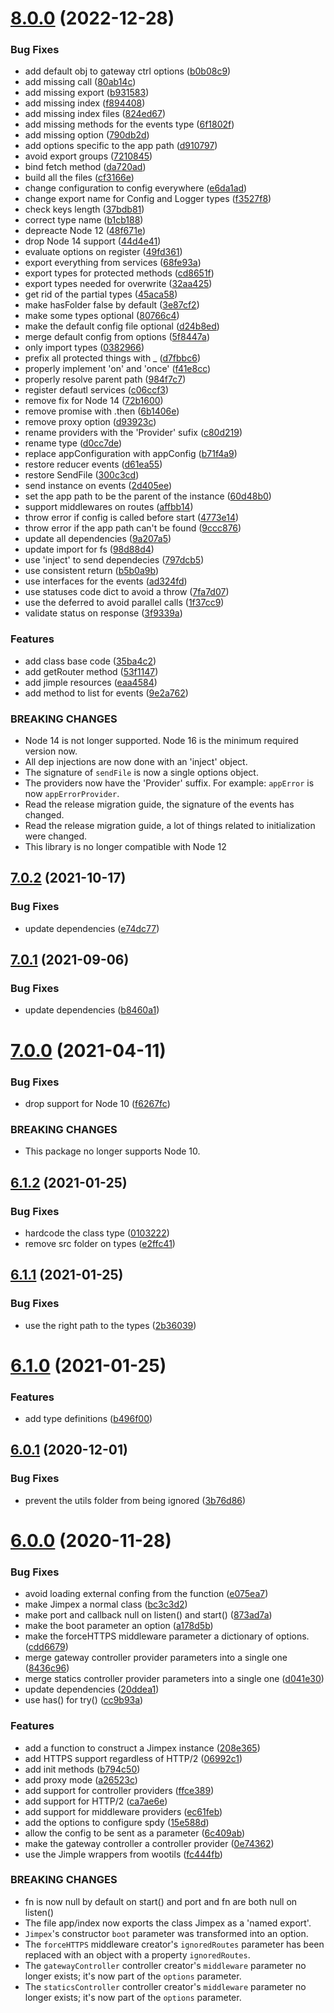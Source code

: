 # [8.0.0](https://github.com/homer0/jimpex/compare/7.0.2...8.0.0) (2022-12-28)


### Bug Fixes

* add default obj to gateway ctrl options ([b0b08c9](https://github.com/homer0/jimpex/commit/b0b08c9e543c33f4a79140bd23304f23b2ab95d8))
* add missing call ([80ab14c](https://github.com/homer0/jimpex/commit/80ab14ca2416418705401f87ea8fa950e8f68734))
* add missing export ([b931583](https://github.com/homer0/jimpex/commit/b931583ad1394e016a7b78142a246cca698e0b45))
* add missing index ([f894408](https://github.com/homer0/jimpex/commit/f894408835426f2495af055d9c58b8c7cf054d47))
* add missing index files ([824ed67](https://github.com/homer0/jimpex/commit/824ed6770391ff210fd26b9ca1ce5302a588bb2f))
* add missing methods for the events type ([6f1802f](https://github.com/homer0/jimpex/commit/6f1802fb64dda572b4878b7541f6f35326de2072))
* add missing option ([790db2d](https://github.com/homer0/jimpex/commit/790db2db068e210470b29b99714880c363b94394))
* add options specific to the app path ([d910797](https://github.com/homer0/jimpex/commit/d9107975e04dd1d4280cc969e5ec0a546904e31c))
* avoid export groups ([7210845](https://github.com/homer0/jimpex/commit/721084568df35689afd56fc833bcf8776aed6c2b))
* bind fetch method ([da720ad](https://github.com/homer0/jimpex/commit/da720ad98ef8eb095aad0ae857d4986cb0d7d4b1))
* build all the files ([cf3166e](https://github.com/homer0/jimpex/commit/cf3166ec564d63225ce04c46de1b8877145cbdc0))
* change configuration to config everywhere ([e6da1ad](https://github.com/homer0/jimpex/commit/e6da1ad4af3aa53c526829d046c7b8b6ce7f47b9))
* change export name for Config and Logger types ([f3527f8](https://github.com/homer0/jimpex/commit/f3527f8cb8550ddeb8053251ea7388352daa0de6))
* check keys length ([37bdb81](https://github.com/homer0/jimpex/commit/37bdb81bc731bd948934ba579b7db8fc26078fdb))
* correct type name ([b1cb188](https://github.com/homer0/jimpex/commit/b1cb1886fd0c72124dcefc77cafa1baa3d11dbd0))
* depreacte Node 12 ([48f671e](https://github.com/homer0/jimpex/commit/48f671e4231019645e5eae5e2c670bbb354fc479))
* drop Node 14 support ([44d4e41](https://github.com/homer0/jimpex/commit/44d4e41d8420b84716d035f8e3d95f63a2e18b8e))
* evaluate options on register ([49fd361](https://github.com/homer0/jimpex/commit/49fd361241d18234918e201a5d625b7030e15334))
* export everything from services ([68fe93a](https://github.com/homer0/jimpex/commit/68fe93a92a680708915dcbe90daf80377654af11))
* export types for protected methods ([cd8651f](https://github.com/homer0/jimpex/commit/cd8651ff1ea7b470e5cce95c7156d043e0df4f8b))
* export types needed for overwrite ([32aa425](https://github.com/homer0/jimpex/commit/32aa42513529d11d6486fd7c966bd9cd900aa3df))
* get rid of the partial types ([45aca58](https://github.com/homer0/jimpex/commit/45aca585d1e59a9bb378d0a98c0c742aa260a837))
* make hasFolder false by default ([3e87cf2](https://github.com/homer0/jimpex/commit/3e87cf2129495afb3b525a31fb422939e2d0c428))
* make some types optional ([80766c4](https://github.com/homer0/jimpex/commit/80766c4b92ec676a1a16ab1ffa28018b9b6512f3))
* make the default config file optional ([d24b8ed](https://github.com/homer0/jimpex/commit/d24b8ed9ef6a4acfd344558f46c139b13f3a35e8))
* merge default config from options ([5f8447a](https://github.com/homer0/jimpex/commit/5f8447a9625d76355f67167e2e2986ee524d38a1))
* only import types ([0382966](https://github.com/homer0/jimpex/commit/03829668d72afd7a9b1f267a2614132272a20580))
* prefix all protected things with _ ([d7fbbc6](https://github.com/homer0/jimpex/commit/d7fbbc6e061ed01243ae6b6828cc116a026ab397))
* properly implement 'on' and 'once' ([f41e8cc](https://github.com/homer0/jimpex/commit/f41e8cc97e4a98b294c085a7af6f9edb8a57e75e))
* properly resolve parent path ([984f7c7](https://github.com/homer0/jimpex/commit/984f7c7ecc51930450be78f07501fa7c7e7583e5))
* register defautl services ([c06ccf3](https://github.com/homer0/jimpex/commit/c06ccf3850aff9eb99c0678b0f44182c12955215))
* remove fix for Node 14 ([72b1600](https://github.com/homer0/jimpex/commit/72b1600b771d134e3dd3da601bfa78df490938ae))
* remove promise with .then ([6b1406e](https://github.com/homer0/jimpex/commit/6b1406e0dea7adc0c2824d49e39a75f20bc42f9d))
* remove proxy option ([d93923c](https://github.com/homer0/jimpex/commit/d93923c2421f7fa92cb9b759dcd649339c25acd3))
* rename providers with the 'Provider' sufix ([c80d219](https://github.com/homer0/jimpex/commit/c80d21977f184373915d813c8a6c31cdbe45b67f))
* rename type ([d0cc7de](https://github.com/homer0/jimpex/commit/d0cc7def81be9f139ee95ad804f30ea06d4c00e8))
* replace appConfiguration with appConfig ([b71f4a9](https://github.com/homer0/jimpex/commit/b71f4a97cad75eee8f8c4c8cf949c7aa8cabba6f))
* restore reducer events ([d61ea55](https://github.com/homer0/jimpex/commit/d61ea55dbc534fb0891daf41d0bf983ea36a2f61))
* restore SendFile ([300c3cd](https://github.com/homer0/jimpex/commit/300c3cd4c251887a16eaad1db8ad9d3047f1d950))
* send instance on events ([2d405ee](https://github.com/homer0/jimpex/commit/2d405ee21c3455b4c1d326ce0c7fabf5cbea5b0a))
* set the app path to be the parent of the instance ([60d48b0](https://github.com/homer0/jimpex/commit/60d48b08b25dbc6fef0b7aedd57ae14f9d7d6e88))
* support middlewares on routes ([affbb14](https://github.com/homer0/jimpex/commit/affbb14511b052cbc1da83ffe5384b8332c7eaee))
* throw error if config is called before start ([4773e14](https://github.com/homer0/jimpex/commit/4773e14147e20f6ab0dc7c8025ae1ce277c528ba))
* throw error if the app path can't be found ([9ccc876](https://github.com/homer0/jimpex/commit/9ccc8764be9778698c9ef0e41bc08c7535781a2d))
* update all dependencies ([9a207a5](https://github.com/homer0/jimpex/commit/9a207a58b08072ccc72a342c93a3913c25a22e76))
* update import for fs ([98d88d4](https://github.com/homer0/jimpex/commit/98d88d46c30bf22c4df7012521a47bebe277da92))
* use 'inject'  to send dependecies ([797dcb5](https://github.com/homer0/jimpex/commit/797dcb59bd5f8486c01a2aa310d5f5e7d7d7c763))
* use consistent return ([b5b0a9b](https://github.com/homer0/jimpex/commit/b5b0a9b6ee51420f246dbdf4e3cbefe5cfb7bd5b))
* use interfaces for the events ([ad324fd](https://github.com/homer0/jimpex/commit/ad324fdc13e44b93c4d1ea75f160e085db308dbf))
* use statuses code dict to avoid a throw ([7fa7d07](https://github.com/homer0/jimpex/commit/7fa7d0763c4c3d84894015552108fe47287ed8b8))
* use the deferred to avoid parallel calls ([1f37cc9](https://github.com/homer0/jimpex/commit/1f37cc99970f210597571a737ce751cb9d75ef4c))
* validate status on response ([3f9339a](https://github.com/homer0/jimpex/commit/3f9339a2f778908f65b69099e9597850f25bec8f))


### Features

* add class base code ([35ba4c2](https://github.com/homer0/jimpex/commit/35ba4c2a14b0bc917afc040d0cc6220159f3483f))
* add getRouter method ([53f1147](https://github.com/homer0/jimpex/commit/53f1147df497456e6b5cfdadc3d4448556c6af72))
* add jimple resources ([eaa4584](https://github.com/homer0/jimpex/commit/eaa45847a7a22d1e47e31d056eb575e3d6433346))
* add method to list for events ([9e2a762](https://github.com/homer0/jimpex/commit/9e2a7626660f727311a8683a147cdee29395291c))


### BREAKING CHANGES

* Node 14 is not longer supported. Node 16 is the minimum required version now.
* All dep injections are now done with an 'inject' object.
* The signature of `sendFile` is now a single options object.
* The providers now have the 'Provider' suffix.
For example: `appError` is now `appErrorProvider`.
* Read the release migration guide, the signature of the events
has changed.
* Read the release migration guide, a lot of things related
to initialization were changed.
* This library is no longer compatible with Node 12

## [7.0.2](https://github.com/homer0/jimpex/compare/7.0.1...7.0.2) (2021-10-17)


### Bug Fixes

* update dependencies ([e74dc77](https://github.com/homer0/jimpex/commit/e74dc7743f9dccd233a89d550b15efd690b1f0cf))

## [7.0.1](https://github.com/homer0/jimpex/compare/7.0.0...7.0.1) (2021-09-06)


### Bug Fixes

* update dependencies ([b8460a1](https://github.com/homer0/jimpex/commit/b8460a1786221baa7089c41815857b9afcb0eeb2))

# [7.0.0](https://github.com/homer0/jimpex/compare/6.1.2...7.0.0) (2021-04-11)


### Bug Fixes

* drop support for Node 10 ([f6267fc](https://github.com/homer0/jimpex/commit/f6267fc9d3f6c00cd917303ce9c79b95298b8464))


### BREAKING CHANGES

* This package no longer supports Node 10.

## [6.1.2](https://github.com/homer0/jimpex/compare/6.1.1...6.1.2) (2021-01-25)


### Bug Fixes

* hardcode the class type ([0103222](https://github.com/homer0/jimpex/commit/0103222e009b98cc970ae48df980ef9b2b4d36e8))
* remove src folder on types ([e2ffc41](https://github.com/homer0/jimpex/commit/e2ffc41240a2076dfb877e8412998e0c0abd991b))

## [6.1.1](https://github.com/homer0/jimpex/compare/6.1.0...6.1.1) (2021-01-25)


### Bug Fixes

* use the right path to the types ([2b36039](https://github.com/homer0/jimpex/commit/2b36039d14bc2a9edefce39a48628b0db6e14101))

# [6.1.0](https://github.com/homer0/jimpex/compare/6.0.1...6.1.0) (2021-01-25)


### Features

* add type definitions ([b496f00](https://github.com/homer0/jimpex/commit/b496f00c4a99718a37a4ef9e13844d732364a22e))

## [6.0.1](https://github.com/homer0/jimpex/compare/6.0.0...6.0.1) (2020-12-01)


### Bug Fixes

* prevent the utils folder from being ignored ([3b76d86](https://github.com/homer0/jimpex/commit/3b76d86cdbe7b2804faa7778565249a489033908))

# [6.0.0](https://github.com/homer0/jimpex/compare/5.2.0...6.0.0) (2020-11-28)


### Bug Fixes

* avoid loading external confing from the function ([e075ea7](https://github.com/homer0/jimpex/commit/e075ea77e456c56f6f2455839dad508a8b8039a4))
* make Jimpex a normal class ([bc3c3d2](https://github.com/homer0/jimpex/commit/bc3c3d2a29c4676d50dabf3e8fb455dbf134d0ff))
* make port and callback null on listen() and start() ([873ad7a](https://github.com/homer0/jimpex/commit/873ad7a425973bd9ac08f4451712faf14af6a448))
* make the boot parameter an option ([a178d5b](https://github.com/homer0/jimpex/commit/a178d5b662832b70a88573f220a3c451ca353bfc))
* make the forceHTTPS middleware parameter a dictionary of options. ([cdd6679](https://github.com/homer0/jimpex/commit/cdd6679d521fb244d68a4a0145683760e967df07))
* merge gateway controller provider parameters into a single one ([8436c96](https://github.com/homer0/jimpex/commit/8436c9666d2be4d8b9cbe38054dbcdd57bad1375))
* merge statics controller provider parameters into a single one ([d041e30](https://github.com/homer0/jimpex/commit/d041e3044d6affd14092a9f779f13cc8c6fcd041))
* update dependencies ([20ddea1](https://github.com/homer0/jimpex/commit/20ddea1e1c37712d3b95460fda483ad3a80b474c))
* use has() for try() ([cc9b93a](https://github.com/homer0/jimpex/commit/cc9b93a34a92ac6ff9cc127b3feedd3e72e8156a))


### Features

* add a function to construct a Jimpex instance ([208e365](https://github.com/homer0/jimpex/commit/208e3656048289a04750d171c22753cd1da06f5e))
* add HTTPS support regardless of HTTP/2 ([06992c1](https://github.com/homer0/jimpex/commit/06992c1e67ed80767d8ec86278ba9060dafbcc24))
* add init methods ([b794c50](https://github.com/homer0/jimpex/commit/b794c50f60e91802eeceaba87659d30779be909f))
* add proxy mode ([a26523c](https://github.com/homer0/jimpex/commit/a26523c0e0f4f7272e9673530ca66038f10c9b60))
* add support for controller providers ([ffce389](https://github.com/homer0/jimpex/commit/ffce38950bbafbd161cc8dd44bfbfa6518c26863))
* add support for HTTP/2 ([ca7ae6e](https://github.com/homer0/jimpex/commit/ca7ae6e883308da03103d226b2bc70fed5b24e80))
* add support for middleware providers ([ec61feb](https://github.com/homer0/jimpex/commit/ec61feb0eb5c8ba0f24e8b9a2de3c775319f18f1))
* add the options to configure spdy ([15e588d](https://github.com/homer0/jimpex/commit/15e588d6c10ccc433b26e127dfcb950a17ec9f6e))
* allow the config to be sent as a parameter ([6c409ab](https://github.com/homer0/jimpex/commit/6c409aba908a22134acb9a84c17e74c9b55f7af5))
* make the gateway controller a controller provider ([0e74362](https://github.com/homer0/jimpex/commit/0e743629f14cc42624e86faf46252928854205ae))
* use the Jimple wrappers from wootils ([fc444fb](https://github.com/homer0/jimpex/commit/fc444fba0ca7c80a19ca222d2e19ae2d84cc3f13))


### BREAKING CHANGES

* fn is now null by default on start() and port and fn are both null on listen()
* The file app/index now exports the class Jimpex as a 'named export'.
* `Jimpex`'s constructor `boot` parameter was transformed
into an option.
* The `forceHTTPS` middleware creator's `ignoredRoutes` parameter has been
replaced with an object with a property `ignoredRoutes`.
* The `gatewayController` controller creator's `middleware` parameter no
longer exists; it's now part of the `options` parameter.
* The `staticsController` controller creator's `middleware` parameter no
longer exists; it's now part of the `options` parameter.
